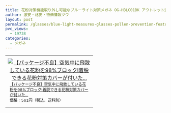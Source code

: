 ```yaml
---
title: 花粉対策機能取り外し可能なブルーライト対策メガネ OG-HBLC01BK アウトレット激安特価518円！
author: 激安・格安・特価情報ツウ
layout: post
permalink: /glasses/blue-light-measures-glasses-pollen-prevention-features-removable-type-og-hblc01bk-518.html
pvc_views:
  - 19738
categories:
  - メガネ
---
```

<table border="0" cellpadding="0" cellspacing="0"><tr><td valign="top"><div style="border:1px none;margin:0px;padding:6px 0px;width:260px;text-align:center;float:left"><a href="//hb.afl.rakuten.co.jp/hgc/04914ba7.10ed122b.04914ba8.092f1a7b/?pc=http%3a%2f%2fitem.rakuten.co.jp%2fwakeari%2f4953103580121%2f%3fscid%3daf_link_tbl&amp;m=http%3a%2f%2fm.rakuten.co.jp%2fwakeari%2fi%2f10016900%2f" target="_blank"><img src="//hbb.afl.rakuten.co.jp/hgb/?pc=http%3a%2f%2fthumbnail.image.rakuten.co.jp%2f%400_mall%2fwakeari%2fcabinet%2f200_5%2fog-hblc01bk_01.jpg%3f_ex%3d240x240&amp;m=http%3a%2f%2fthumbnail.image.rakuten.co.jp%2f%400_mall%2fwakeari%2fcabinet%2f200_5%2fog-hblc01bk_01.jpg%3f_ex%3d80x80" alt="【パッケージ不良】空気中に飛散している花粉を98%ブロック!着脱できる花粉対策カバーが付いた..." border="0" style="margin:0px;padding:0px"></a><p style="font-size:12px;line-height:1.4em;text-align:left;margin:0px;padding:2px 6px"><a href="//hb.afl.rakuten.co.jp/hgc/04914ba7.10ed122b.04914ba8.092f1a7b/?pc=http%3a%2f%2fitem.rakuten.co.jp%2fwakeari%2f4953103580121%2f%3fscid%3daf_link_tbl&amp;m=http%3a%2f%2fm.rakuten.co.jp%2fwakeari%2fi%2f10016900%2f" target="_blank">【パッケージ不良】空気中に飛散している花粉を98%ブロック!着脱できる花粉対策カバーが付いた...</a><br><span style="">価格：561円（税込、送料別）</span><br></p></div></td></tr></table>